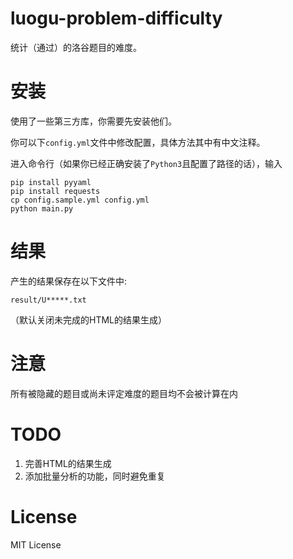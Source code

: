 # luogu-problem-difficulty

统计（通过）的洛谷题目的难度。

# 安装

使用了一些第三方库，你需要先安装他们。

你可以下`config.yml`文件中修改配置，具体方法其中有中文注释。

进入命令行（如果你已经正确安装了`Python3`且配置了路径的话），输入

```plain
pip install pyyaml
pip install requests
cp config.sample.yml config.yml
python main.py
```

# 结果

产生的结果保存在以下文件中:
```
result/U*****.txt
```

（默认关闭未完成的HTML的结果生成）

# 注意

所有被隐藏的题目或尚未评定难度的题目均不会被计算在内

# TODO

1. 完善HTML的结果生成
2. 添加批量分析的功能，同时避免重复

# License

MIT License